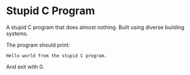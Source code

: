# Stupid C Program

A stupid C program that does almost nothing. Built using diverse building systems.

The program should print:

```text
Hello world from the stupid C program.
```

And exit with 0.
